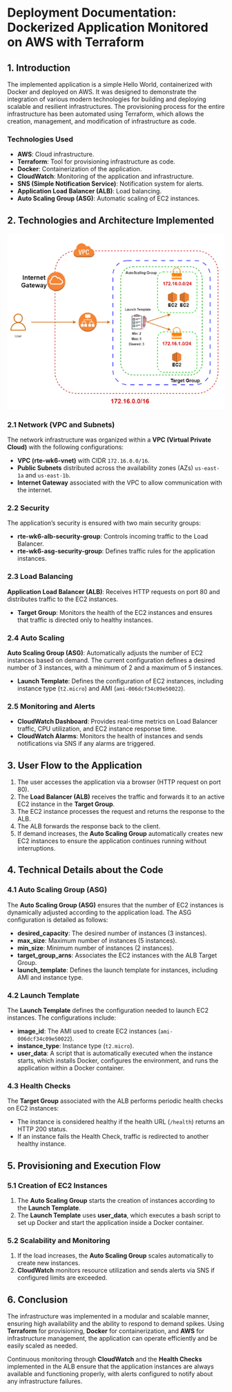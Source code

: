 # Deployment Documentation: Dockerized Application Monitored on AWS with Terraform

## 1. Introduction
The implemented application is a simple Hello World, containerized with Docker and deployed on AWS. It was designed to demonstrate the integration of various modern technologies for building and deploying scalable and resilient infrastructures. The provisioning process for the entire infrastructure has been automated using Terraform, which allows the creation, management, and modification of infrastructure as code.

### Technologies Used
- **AWS**: Cloud infrastructure.
- **Terraform**: Tool for provisioning infrastructure as code.
- **Docker**: Containerization of the application.
- **CloudWatch**: Monitoring of the application and infrastructure.
- **SNS (Simple Notification Service)**: Notification system for alerts.
- **Application Load Balancer (ALB)**: Load balancing.
- **Auto Scaling Group (ASG)**: Automatic scaling of EC2 instances.

## 2. Technologies and Architecture Implemented

![Application Architecture](assets/images/arquitetura.png)

### 2.1 Network (VPC and Subnets)
The network infrastructure was organized within a **VPC (Virtual Private Cloud)** with the following configurations:
- **VPC (rte-wk6-vnet)** with CIDR `172.16.0.0/16`.
- **Public Subnets** distributed across the availability zones (AZs) `us-east-1a` and `us-east-1b`.
- **Internet Gateway** associated with the VPC to allow communication with the internet.

### 2.2 Security
The application’s security is ensured with two main security groups:
- **rte-wk6-alb-security-group**: Controls incoming traffic to the Load Balancer.
- **rte-wk6-asg-security-group**: Defines traffic rules for the application instances.

### 2.3 Load Balancing
**Application Load Balancer (ALB)**: Receives HTTP requests on port 80 and distributes traffic to the EC2 instances.
- **Target Group**: Monitors the health of the EC2 instances and ensures that traffic is directed only to healthy instances.

### 2.4 Auto Scaling
**Auto Scaling Group (ASG)**: Automatically adjusts the number of EC2 instances based on demand. The current configuration defines a desired number of 3 instances, with a minimum of 2 and a maximum of 5 instances.
- **Launch Template**: Defines the configuration of EC2 instances, including instance type (`t2.micro`) and AMI (`ami-006dcf34c09e50022`).

### 2.5 Monitoring and Alerts
- **CloudWatch Dashboard**: Provides real-time metrics on Load Balancer traffic, CPU utilization, and EC2 instance response time.
- **CloudWatch Alarms**: Monitors the health of instances and sends notifications via SNS if any alarms are triggered.

## 3. User Flow to the Application
1. The user accesses the application via a browser (HTTP request on port 80).
2. The **Load Balancer (ALB)** receives the traffic and forwards it to an active EC2 instance in the **Target Group**.
3. The EC2 instance processes the request and returns the response to the ALB.
4. The ALB forwards the response back to the client.
5. If demand increases, the **Auto Scaling Group** automatically creates new EC2 instances to ensure the application continues running without interruptions.

## 4. Technical Details about the Code

### 4.1 Auto Scaling Group (ASG)
The **Auto Scaling Group (ASG)** ensures that the number of EC2 instances is dynamically adjusted according to the application load. The ASG configuration is detailed as follows:
- **desired_capacity**: The desired number of instances (3 instances).
- **max_size**: Maximum number of instances (5 instances).
- **min_size**: Minimum number of instances (2 instances).
- **target_group_arns**: Associates the EC2 instances with the ALB Target Group.
- **launch_template**: Defines the launch template for instances, including AMI and instance type.

### 4.2 Launch Template
The **Launch Template** defines the configuration needed to launch EC2 instances. The configurations include:
- **image_id**: The AMI used to create EC2 instances (`ami-006dcf34c09e50022`).
- **instance_type**: Instance type (`t2.micro`).
- **user_data**: A script that is automatically executed when the instance starts, which installs Docker, configures the environment, and runs the application within a Docker container.

### 4.3 Health Checks
The **Target Group** associated with the ALB performs periodic health checks on EC2 instances:
- The instance is considered healthy if the health URL (`/health`) returns an HTTP 200 status.
- If an instance fails the Health Check, traffic is redirected to another healthy instance.

## 5. Provisioning and Execution Flow

### 5.1 Creation of EC2 Instances
1. The **Auto Scaling Group** starts the creation of instances according to the **Launch Template**.
2. The **Launch Template** uses **user_data**, which executes a bash script to set up Docker and start the application inside a Docker container.

### 5.2 Scalability and Monitoring
1. If the load increases, the **Auto Scaling Group** scales automatically to create new instances.
2. **CloudWatch** monitors resource utilization and sends alerts via SNS if configured limits are exceeded.

## 6. Conclusion
The infrastructure was implemented in a modular and scalable manner, ensuring high availability and the ability to respond to demand spikes. Using **Terraform** for provisioning, **Docker** for containerization, and **AWS** for infrastructure management, the application can operate efficiently and be easily scaled as needed.

Continuous monitoring through **CloudWatch** and the **Health Checks** implemented in the ALB ensure that the application instances are always available and functioning properly, with alerts configured to notify about any infrastructure failures.

